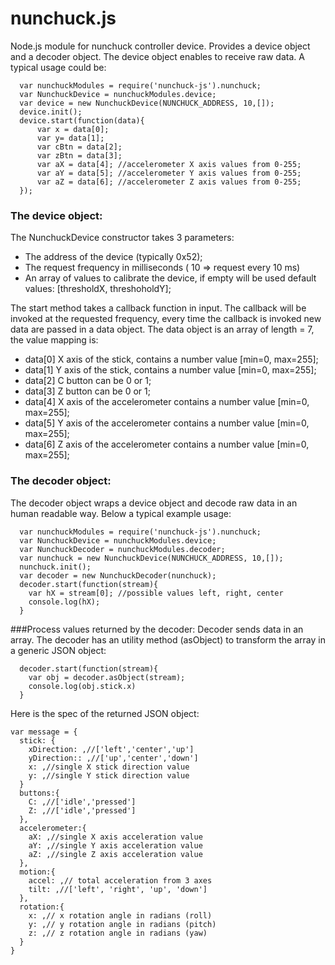 # nunchuck.js
Node.js module for nunchuck controller device. Provides a device object and a decoder object.
The device object enables to receive raw data. A typical usage could be:

```
  var nunchuckModules = require('nunchuck-js').nunchuck;
  var NunchuckDevice = nunchuckModules.device;
  var device = new NunchuckDevice(NUNCHUCK_ADDRESS, 10,[]);
  device.init();
  device.start(function(data){
      var x = data[0];
      var y= data[1];  
      var cBtn = data[2];
      var zBtn = data[3];
      var aX = data[4]; //accelerometer X axis values from 0-255;
      var aY = data[5]; //accelerometer Y axis values from 0-255;
      var aZ = data[6]; //accelerometer Z axis values from 0-255;
  });

```
### The device object:
The NunchuckDevice constructor takes 3 parameters:
 - The address of the device (typically 0x52);
 - The request frequency in milliseconds ( 10 => request every 10 ms)
 - An array of values to calibrate the device, if empty will be used default values: [thresholdX, threshoholdY];

The start method takes a callback function in input. The callback will be invoked at the requested frequency, every time the callback is invoked new data are passed in a data object. The data object is an array of length = 7, the value mapping is:

 - data[0] X axis of the stick, contains a number value [min=0, max=255];
 - data[1] Y axis of the stick, contains a number value [min=0, max=255];
 - data[2] C button can be 0 or 1;
 - data[3] Z button can be 0 or 1;
 - data[4] X axis of the accelerometer contains a number value [min=0, max=255];
 - data[5] Y axis of the accelerometer contains a number value [min=0, max=255];
 - data[6] Z axis of the accelerometer contains a number value [min=0, max=255];

### The decoder object:
The decoder object wraps a device object and decode raw data in an human readable way. Below a typical example usage:
```
  var nunchuckModules = require('nunchuck-js').nunchuck;
  var NunchuckDevice = nunchuckModules.device;
  var NunchuckDecoder = nunchuckModules.decoder;
  var nunchuck = new NunchuckDevice(NUNCHUCK_ADDRESS, 10,[]);
  nunchuck.init();
  var decoder = new NunchuckDecoder(nunchuck);
  decoder.start(function(stream){
    var hX = stream[0]; //possible values left, right, center
    console.log(hX);
  }
```

###Process values returned by the decoder:
Decoder sends data in an array. The decoder has an utility method (asObject) to transform the array in a generic JSON object:
```
  decoder.start(function(stream){
    var obj = decoder.asObject(stream);
    console.log(obj.stick.x)
  }
```
Here is the spec of the returned JSON object:
```
var message = {
  stick: {
    xDirection: ,//['left','center','up']
    yDirection:: ,//['up','center','down']
    x: ,//single X stick direction value
    y: ,//single Y stick direction value
  }
  buttons:{
    C: ,//['idle','pressed']
    Z: ,//['idle','pressed']
  },
  accelerometer:{
    aX: ,//single X axis acceleration value
    aY: ,//single Y axis acceleration value
    aZ: ,//single Z axis acceleration value
  },
  motion:{
    accel: ,// total acceleration from 3 axes
    tilt: ,//['left', 'right', 'up', 'down']
  },
  rotation:{
    x: ,// x rotation angle in radians (roll)
    y: ,// y rotation angle in radians (pitch)
    z: ,// z rotation angle in radians (yaw)
  }
}
```
